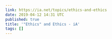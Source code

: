 ```yaml
---
link: https://ia.net/topics/ethics-and-ethics
date: 2019-04-12 14:31 UTC
published: true
title: '"Ethics" and Ethics - iA'
tags: []
---
```



